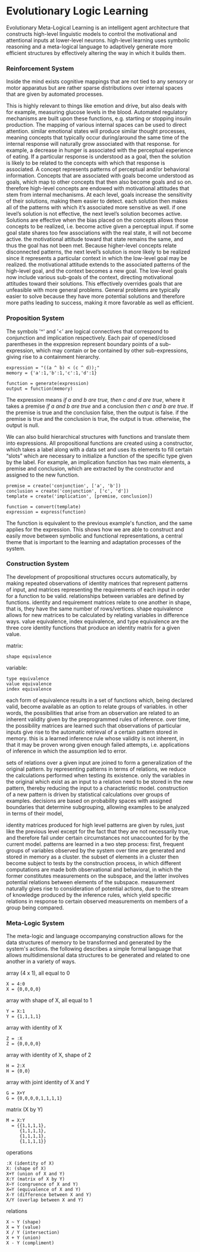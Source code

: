 # Evolutionary Logic Learning

Evolutionary Meta-Logical Learning is an intelligent agent architecture that constructs high-level linguistic models to control the motivational and attentional inputs at lower-level neurons. high-level learning uses symbolic reasoning and a meta-logical language to adaptively generate more efficient structures by effectively altering the way in which it builds them. 

### Reinforcement System 

Inside the mind exists cognitive mappings that are not tied to any sensory or motor apparatus but are rather sparse distributions over internal spaces that are given by automated processes.

This is highly relevant to things like emotion and drive, but also deals with for example, measuring glucose levels in the blood. Automated regulatory mechanisms are built upon these functions, e.g. starting or stopping insulin production.
The mapping of various internal spaces can be used to direct attention. similar emotional states will produce similar thought processes, meaning concepts that typically occur during/around the same time of the internal response will naturally grow associated with that response. for example, a decrease in hunger is associated with the perceptual experience of eating.
If a particular response is understood as a goal, then the solution is likely to be related to the concepts with which that response is associated. A concept represents patterns of perceptual and/or behavioral information.
Concepts that are associated with goals become understood as goals, which map to other concepts that then also become goals and so on. therefore high-level concepts are endowed with motivational attitudes that stem from internal mechanisms.
At each level, goals increase the sensitivity of their solutions, making them easier to detect. each solution then makes all of the patterns with which it’s associated more sensitive as well. if one level’s solution is not effective, the next level’s solution becomes active.
Solutions are effective when the bias placed on the concepts allows those concepts to be realized, i.e. become active given a perceptual input. if some goal state shares too few associations with the real state, it will not become active. the motivational attitude toward that state remains the same, and thus the goal has not been met.
Because higher-level concepts relate disconnected patterns, the next level’s solution is more likely to be realized since it represents a particular context in which the low-level goal may be realized. the motivational attitude extends to the associated patterns of the high-level goal, and the context becomes a new goal.
The low-level goals now include various sub-goals of the context, directing motivational attitudes toward their solutions. This effectively overrides goals that are unfeasible with more general problems. General problems are typically easier to solve because they have more potential solutions and therefore more paths leading to success, making it more favorable as well as efficient.

### Proposition System

The symbols '^' and '<' are logical connectives that correspond to conjunction and implication respectively. Each pair of opened/closed parentheses in the exppresion represent boundary points of a sub-expression, which may contain or be contained by other sub-expressions, giving rise to a containment hierarchy. 

    expression = "((a ^ b) < (c ^ d));" 
    memory = {'a':1,'b':1,'c':1,'d':1}
    
    function = generate(expression)
    output = function(memory)
    
The expression means *if a and b are true, then c and d are true*, where it takes a premise *if a and b are true* and a conclusion *then c and b are true*. If the premise is true and the conclusion false, then the output is false. if the premise is true and the conclusion is true, the output is true. otherwise, the output is null.

We can also build hierarchical structures with functions and translate them into expressions. All propositional functions are created using a constructor, which takes a label along with a data set and uses its elements to fill certain “slots” which are necessary to initialize a function of the specific type given by the label. For example, an implication function has two main elements, a premise and conclusion, which are extracted by the constructor and assigned to the new function. 

    premise = create('conjunction', ['a', 'b'])
    conclusion = create('conjunction', ['c', 'd'])
    template = create('implication', [premise, conclusion])

    function = convert(template)
    expression = express(function)

The function is equivalent to the previous example's function, and the same applies for the expression. This shows how we are able to construct and easily move between symbolic and functional representations, a central theme that is important to the learning and adaptation processes of the system.


### Construction System

The development of propositional structures occurs automatically, by making repeated observations of identity matrices that represent patterns of input, and matrices representing the requirements of each input in order for a function to be valid. relationships between variables are defined by functions. identity and requirement matrices relate to one another in shape, that is, they have the same number of rows/vertices. shape equivalence allows for new matrices to be calculated by relating variables in difference ways. value equivalence, index equivalence, and type equivalence are the three core identity functions that produce an identity matrix for a given value.


matrix:
    
    shape equivalence

variable:

    type equivalence 
    value equivalence
    index equivalence


each form of equivalence results in a set of functions which, being declared valid, become available as an option to relate groups of variables. in other words, the possibilities that arise from an observation are related to an inherent validity given by the preprogrammed rules of inference. over time, the possibility matrices are learned such that observations of particular inputs give rise to the automatic retrieval of a certain pattern stored in memory. this is a learned inference rule whose validity is not inherent, in that it may be proven wrong given enough failed attempts, i.e. applications of inference in which the assumption led to error.

sets of relations over a given input are joined to form a generalization of the original pattern. by representing patterns in terms of relations, we reduce the calculations performed when testing its existence. only the variables in the original which exist as an input to a relation need to be stored in the new pattern, thereby reducing the input to a characteristic model. construction of a new pattern is driven by statistical calculations over groups of examples. decisions are based on probability spaces with assigned boundaries that determine subgrouping, allowing examples to be analyzed in terms of their model, 

identity matrices produced for high level patterns are given by rules, just like the previous level except for the fact that they are not necessarily true, and therefore fail under certain circumstances not unaccounted for by the current model. patterns are learned in a two step process: first, frequent groups of variables observed by the system over time are generated and stored in memory as a cluster. the subset of elements in a cluster then become subject to tests by the construction process, in which different computations are made both observational and behavioral, in which the former constitutes measurements on the subspace, and the latter involves potential relations between elements of the subspace. measurement naturally gives rise to consideration of potential actions,  due to the stream of knowledge produced by the inference rules, which yield specific relations in response to certain observed measurements on members of a group being compared.  

### Meta-Logic System 

The meta-logic and language occompanying construction allows for the data structures of memory to be transformed and generated by the system's actions. the following describes a simple formal language that allows multidimensional data structures to be generated and related to one another in a variety of ways.

array (4 x 1), all equal to 0

    X = 4:0
    X = {0,0,0,0}

array with shape of X, all equal to 1

    Y = X:1
    Y = {1,1,1,1}

array with identity of X

    Z = :X
    Z = {0,0,0,0}

array with identity of X, shape of 2

    H = 2:X
    H = {0,0}

array with joint identity of X and Y

    G = X+Y
    G = {0,0,0,0,1,1,1,1}

matrix (X by Y)
    
    M = X:Y
      = {{1,1,1,1}, 
         {1,1,1,1}, 
         {1,1,1,1}, 
         {1,1,1,1}}


operations

    :X (identity of X)
    X: (shape of X)
    X+Y (union of X and Y)
    X:Y (matrix of X by Y)
    X~Y (congruence of X and Y)
    X=Y (equivalence of X and Y)
    X-Y (difference between X and Y)
    X/Y (overlap between X and Y)
    

relations

    X ~ Y (shape)
    X = Y (value)
    X / Y (intersection)
    X + Y (union)
    X - Y (compliment)
    
